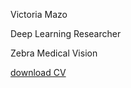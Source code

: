 Victoria Mazo

Deep Learning Researcher

Zebra Medical Vision

[download CV](https://github.com/victoriamazo/victoriamazo.github.io/raw/master/1610.08613.pdf)



